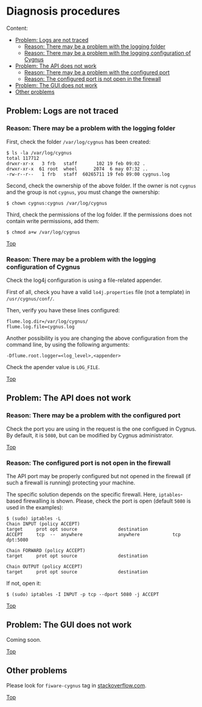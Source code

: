 # <a name="top"></a>Diagnosis procedures
Content:

* [Problem: Logs are not traced](#section1)
    * [Reason: There may be a problem with the logging folder](#section1.1) 
    * [Reason: There may be a problem with the logging configuration of Cygnus](#section1.2)
* [Problem: The API does not work](#section2)
    * [Reason: There may be a problem with the configured port](#section2.1)
    * [Reason: The configured port is not open in the firewall](#section2.2)
* [Problem: The GUI does not work](#section4)
* [Other problems](#section5)

## <a name="section1"></a>Problem: Logs are not traced
### <a name="section1.1"></a>Reason: There may be a problem with the logging folder
First, check the folder `/var/log/cygnus` has been created:

```
$ ls -la /var/log/cygnus
total 117712
drwxr-xr-x   3 frb   staff       102 19 feb 09:02 .
drwxr-xr-x  61 root  wheel      2074  6 may 07:32 ..
-rw-r--r--   1 frb   staff  60265711 19 feb 09:00 cygnus.log
```
    
Second, check the ownership of the above folder. If the owner is not `cygnus` and the group is not `cygnus`, you must change the ownership:

    $ chown cygnus:cygnus /var/log/cygnus
    
Third, check the permissions of the log folder. If the permissions does not contain write permissions, add them:

    $ chmod a+w /var/log/cygnus

[Top](#top)

### <a name="section1.2"></a>Reason: There may be a problem with the logging configuration of Cygnus
Check the log4j configuration is using a file-related appender.

First of all, check you have a valid `lo4j.properties` file (not a template) in `/usr/cygnus/conf/`.

Then, verify you have these lines configured:

    flume.log.dir=/var/log/cygnus/
    flume.log.file=cygnus.log
    
Another possibility is you are changing the above configuration from the command line, by using the following arguments:

    -Dflume.root.logger=<log_level>,<appender>
    
Check the apender value is `LOG_FILE`.

[Top](#top)

## <a name="section2"></a>Problem: The API does not work
### <a name="section2.1"></a>Reason: There may be a problem with the configured port
Check the port you are using in the request is the one configued in Cygnus. By default, it is `5080`, but can be modified by Cygnus administrator.

[Top](#top)

### <a name="section2.2"></a>Reason: The configured port is not open in the firewall
The API port may be properly configured but not opened in the firewall (if such a firewall is running) protecting your machine.

The specific solution depends on the specific firewall. Here, `iptables`-based firewalling is shown. Please, check the port is open (default `5080` is used in the examples):

```
$ (sudo) iptables -L
Chain INPUT (policy ACCEPT)
target     prot opt source               destination
ACCEPT     tcp  --  anywhere             anywhere            tcp dpt:5080

Chain FORWARD (policy ACCEPT)
target     prot opt source               destination

Chain OUTPUT (policy ACCEPT)
target     prot opt source               destination
```

If not, open it:

    $ (sudo) iptables -I INPUT -p tcp --dport 5080 -j ACCEPT

[Top](#top)

## <a name="section3"></a>Problem: The GUI does not work
Coming soon.

[Top](#top)

## <a name="section4"></a>Other problems
Please look for `fiware-cygnus` tag in [stackoverflow.com](http://stackoverflow.com/search?q=fiware+cygnus).

[Top](#top)
